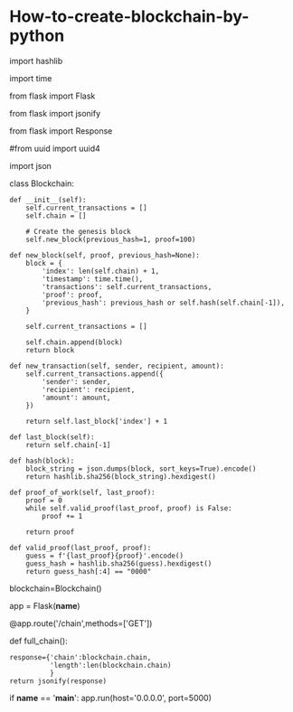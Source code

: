 # How-to-create-blockchain-by-python

import hashlib

import time

from flask import Flask

from flask import jsonify

from flask import Response

#from uuid import uuid4

import json


class Blockchain:

    def __init__(self):
        self.current_transactions = []
        self.chain = []

        # Create the genesis block
        self.new_block(previous_hash=1, proof=100)

    def new_block(self, proof, previous_hash=None):
        block = {
            'index': len(self.chain) + 1,
            'timestamp': time.time(),
            'transactions': self.current_transactions,
            'proof': proof,
            'previous_hash': previous_hash or self.hash(self.chain[-1]),
        }

        self.current_transactions = []

        self.chain.append(block)
        return block

    def new_transaction(self, sender, recipient, amount):
        self.current_transactions.append({
            'sender': sender,
            'recipient': recipient,
            'amount': amount,
        })

        return self.last_block['index'] + 1

    def last_block(self):
        return self.chain[-1]

    def hash(block):
        block_string = json.dumps(block, sort_keys=True).encode()
        return hashlib.sha256(block_string).hexdigest()

    def proof_of_work(self, last_proof):
        proof = 0
        while self.valid_proof(last_proof, proof) is False:
            proof += 1

        return proof

    def valid_proof(last_proof, proof):
        guess = f'{last_proof}{proof}'.encode()
        guess_hash = hashlib.sha256(guess).hexdigest()
        return guess_hash[:4] == "0000"

blockchain=Blockchain()

app = Flask(__name__)

@app.route('/chain',methods=['GET'])

def full_chain():

    response={'chain':blockchain.chain,
              'length':len(blockchain.chain)
              }
    return jsonify(response)

if __name__ == '__main__':
    app.run(host='0.0.0.0', port=5000)
